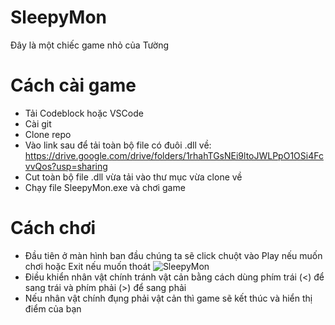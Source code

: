 # SleepyMon
Đây là một chiếc game nhỏ của Tường
# Cách cài game 
- Tải Codeblock hoặc VSCode
- Cài git
- Clone repo 
- Vào link sau để tải toàn bộ file có đuôi .dll về: https://drive.google.com/drive/folders/1rhahTGsNEi9ltoJWLPpO1OSi4FcvvQos?usp=sharing
- Cut toàn bộ file .dll vừa tải vào thư mục vừa clone về
- Chạy file SleepyMon.exe và chơi game
# Cách chơi
- Đầu tiên ở màn hình ban đầu chúng ta sẽ click chuột vào Play nếu muốn chơi hoặc Exit nếu muốn thoát
![SleepyMon](https://user-images.githubusercontent.com/124177404/236490168-0150350f-7331-439c-abed-4f5db58f826f.png)
- Điều khiển nhân vật chính tránh vật cản bằng cách dùng phím trái (<) để sang trái và phím phải (>) để sang phải
- Nếu nhân vật chính đụng phải vật cản thì game sẽ kết thúc và hiển thị điểm của bạn
